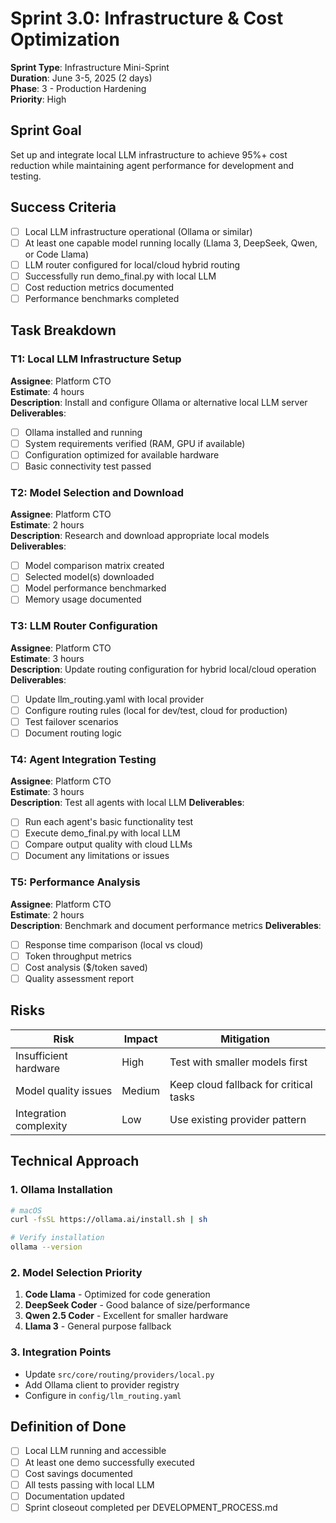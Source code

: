 # Sprint 3.0: Infrastructure & Cost Optimization

**Sprint Type**: Infrastructure Mini-Sprint  
**Duration**: June 3-5, 2025 (2 days)  
**Phase**: 3 - Production Hardening  
**Priority**: High

## Sprint Goal
Set up and integrate local LLM infrastructure to achieve 95%+ cost reduction while maintaining agent performance for development and testing.

## Success Criteria
- [ ] Local LLM infrastructure operational (Ollama or similar)
- [ ] At least one capable model running locally (Llama 3, DeepSeek, Qwen, or Code Llama)
- [ ] LLM router configured for local/cloud hybrid routing
- [ ] Successfully run demo_final.py with local LLM
- [ ] Cost reduction metrics documented
- [ ] Performance benchmarks completed

## Task Breakdown

### T1: Local LLM Infrastructure Setup
**Assignee**: Platform CTO  
**Estimate**: 4 hours  
**Description**: Install and configure Ollama or alternative local LLM server
**Deliverables**:
- [ ] Ollama installed and running
- [ ] System requirements verified (RAM, GPU if available)
- [ ] Configuration optimized for available hardware
- [ ] Basic connectivity test passed

### T2: Model Selection and Download
**Assignee**: Platform CTO  
**Estimate**: 2 hours  
**Description**: Research and download appropriate local models
**Deliverables**:
- [ ] Model comparison matrix created
- [ ] Selected model(s) downloaded
- [ ] Model performance benchmarked
- [ ] Memory usage documented

### T3: LLM Router Configuration
**Assignee**: Platform CTO  
**Estimate**: 3 hours  
**Description**: Update routing configuration for hybrid local/cloud operation
**Deliverables**:
- [ ] Update llm_routing.yaml with local provider
- [ ] Configure routing rules (local for dev/test, cloud for production)
- [ ] Test failover scenarios
- [ ] Document routing logic

### T4: Agent Integration Testing
**Assignee**: Platform CTO  
**Estimate**: 3 hours  
**Description**: Test all agents with local LLM
**Deliverables**:
- [ ] Run each agent's basic functionality test
- [ ] Execute demo_final.py with local LLM
- [ ] Compare output quality with cloud LLMs
- [ ] Document any limitations or issues

### T5: Performance Analysis
**Assignee**: Platform CTO  
**Estimate**: 2 hours  
**Description**: Benchmark and document performance metrics
**Deliverables**:
- [ ] Response time comparison (local vs cloud)
- [ ] Token throughput metrics
- [ ] Cost analysis ($/token saved)
- [ ] Quality assessment report

## Risks
| Risk | Impact | Mitigation |
|------|--------|------------|
| Insufficient hardware | High | Test with smaller models first |
| Model quality issues | Medium | Keep cloud fallback for critical tasks |
| Integration complexity | Low | Use existing provider pattern |

## Technical Approach

### 1. Ollama Installation
```bash
# macOS
curl -fsSL https://ollama.ai/install.sh | sh

# Verify installation
ollama --version
```

### 2. Model Selection Priority
1. **Code Llama** - Optimized for code generation
2. **DeepSeek Coder** - Good balance of size/performance
3. **Qwen 2.5 Coder** - Excellent for smaller hardware
4. **Llama 3** - General purpose fallback

### 3. Integration Points
- Update `src/core/routing/providers/local.py`
- Add Ollama client to provider registry
- Configure in `config/llm_routing.yaml`

## Definition of Done
- [ ] Local LLM running and accessible
- [ ] At least one demo successfully executed
- [ ] Cost savings documented
- [ ] All tests passing with local LLM
- [ ] Documentation updated
- [ ] Sprint closeout completed per DEVELOPMENT_PROCESS.md